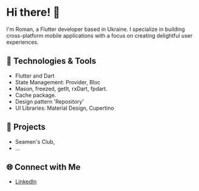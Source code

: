 # Hi there! 👋

I'm Roman, a Flutter developer based in Ukraine. I specialize in building cross-platform mobile applications with a focus on creating delightful user experiences.

## 🔧 Technologies & Tools

- Flutter and Dart
- State Management: Provider, Bloc
- Mason, freezed, getIt, rxDart, fpdart.
- Cache package.
- Design pattern 'Repository'
- UI Libraries: Material Design, Cupertino

## 📱 Projects

- Seamen's Club,
- ...

## 🌐 Connect with Me

- [LinkedIn](https://www.linkedin.com/in/roman-kliakhin-298103227/)


